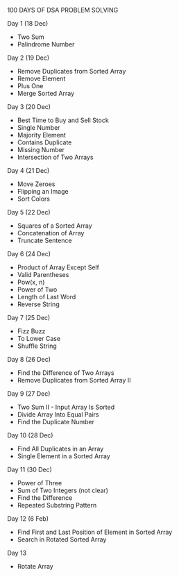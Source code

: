 100 DAYS OF DSA PROBLEM SOLVING

Day 1 (18 Dec)
  - Two Sum
  - Palindrome Number

Day 2 (19 Dec)
  - Remove Duplicates from Sorted Array
  - Remove Element
  - Plus One
  - Merge Sorted Array

Day 3 (20 Dec)
  - Best Time to Buy and Sell Stock
  - Single Number
  - Majority Element
  - Contains Duplicate
  - Missing Number
  - Intersection of Two Arrays

Day 4 (21 Dec)
   - Move Zeroes
   - Flipping an Image
   - Sort Colors

Day 5 (22 Dec)
   - Squares of a Sorted Array
   - Concatenation of Array
   - Truncate Sentence

Day 6 (24 Dec)
   - Product of Array Except Self
   - Valid Parentheses
   - Pow(x, n)
   - Power of Two
   - Length of Last Word
   - Reverse String
     
Day 7 (25 Dec)
   - Fizz Buzz
   - To Lower Case
   - Shuffle String

Day 8 (26 Dec)
   - Find the Difference of Two Arrays
   - Remove Duplicates from Sorted Array II

Day 9 (27 Dec)
   - Two Sum II - Input Array Is Sorted
   - Divide Array Into Equal Pairs
   - Find the Duplicate Number

Day 10 (28 Dec)
   - Find All Duplicates in an Array
   - Single Element in a Sorted Array

Day 11 (30 Dec)
   - Power of Three
   - Sum of Two Integers (not clear)
   - Find the Difference
   - Repeated Substring Pattern

Day 12 (6 Feb)
   - Find First and Last Position of Element in Sorted Array
   - Search in Rotated Sorted Array

Day 13 
  - Rotate Array

     



